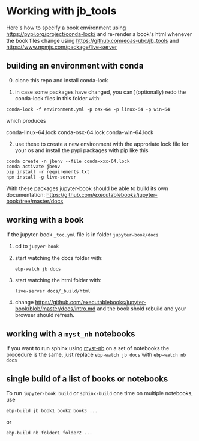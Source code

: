 # Working with jb_tools

Here's how to specify a book environment using
https://pypi.org/project/conda-lock/
and re-render a book's html whenever the book files change using
https://github.com/eoas-ubc/jb_tools and https://www.npmjs.com/package/live-server


## building an environment with conda

0) clone this repo and install conda-lock

1) in case some packages have changed, you can )(optionally) redo the
   conda-lock files in this folder with:

`conda-lock -f environment.yml -p osx-64 -p linux-64 -p win-64`

which produces

conda-linux-64.lock	conda-osx-64.lock	conda-win-64.lock

2) use these to create a new environment with the approriate
   lock file for your os and install the pypi packages with pip
   like this

```
conda create -n jbenv --file conda-xxx-64.lock
conda activate jbenv
pip install -r requirements.txt
npm install -g live-server
```
With these packages jupyter-book should be able to build
its own documentation: https://github.com/executablebooks/jupyter-book/tree/master/docs


## working with a book

If the jupyter-book `_toc.yml` file is in folder `jupyter-book/docs`

1) cd to `jupyer-book`

2) start watching the docs folder with:

   `ebp-watch jb docs`

3) start watching the html folder with:

   `live-server docs/_build/html`

4) change https://github.com/executablebooks/jupyter-book/blob/master/docs/intro.md
   and the book shold rebuild and your browser should refresh.

## working with a `myst_nb` notebooks

If you want to run sphinx using [myst-nb](https://myst-nb.readthedocs.io/en/latest/) on a set
of notebooks the procedure is the same, just replace `ebp-watch jb docs` with `ebp-watch nb docs`

## single build of a list of books or notebooks

To run `jupyter-book build` or `sphinx-build` one time on multiple notebooks, use

`ebp-build jb book1 book2 book3 ...`

or

`ebp-build nb folder1 folder2 ...`


